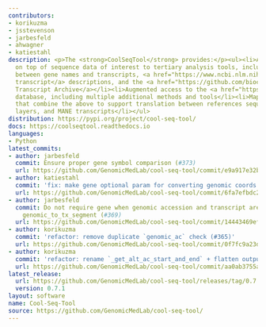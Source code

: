 ```yaml
---
contributors:
- korikuzma
- jsstevenson
- jarbesfeld
- ahwagner
- katiestahl
description: <p>The <strong>CoolSeqTool</strong> provides:</p><ul><li>A Pythonic API
  on top of sequence data of interest to tertiary analysis tools, including mappings
  between gene names and transcripts, <a href="https://www.ncbi.nlm.nih.gov/refseq/MANE/">MANE
  transcript</a> descriptions, and the <a href="https://github.com/biocommons/uta">Universal
  Transcript Archive</a></li><li>Augmented access to the <a href="https://github.com/biocommons/biocommons.seqrepo">SeqRepo</a>
  database, including multiple additional methods and tools</li><li>Mapping tools
  that combine the above to support translation between references sequences, annotation
  layers, and MANE transcripts</li></ul>
distribution: https://pypi.org/project/cool-seq-tool/
docs: https://coolseqtool.readthedocs.io
languages:
- Python
latest_commits:
- author: jarbesfeld
  commit: Ensure proper gene symbol comparison (#373)
  url: https://github.com/GenomicMedLab/cool-seq-tool/commit/e9a917e32b07a705231fa17f69d9844c4bb01a6c
- author: katiestahl
  commit: 'fix: make gene optional param for converting genomic coords'
  url: https://github.com/GenomicMedLab/cool-seq-tool/commit/6fa7efbdc2fa5547d9b9ca42dbab845e24476115
- author: jarbesfeld
  commit: Do not require gene when genomic accession and transcript are provided to
    genomic_to_tx_segment (#369)
  url: https://github.com/GenomicMedLab/cool-seq-tool/commit/14443469efd510a9fe7cfe34252b53ba32b7c401
- author: korikuzma
  commit: 'refactor: remove duplicate `genomic_ac` check (#365)'
  url: https://github.com/GenomicMedLab/cool-seq-tool/commit/0f7fc9a23d9f440a5d9a3966a4ac40157d7c617b
- author: korikuzma
  commit: 'refactor: rename `_get_alt_ac_start_and_end` + flatten output (#360)'
  url: https://github.com/GenomicMedLab/cool-seq-tool/commit/aa0ab3755a4588513566499a878be907b3fecbd8
latest_release:
  url: https://github.com/GenomicMedLab/cool-seq-tool/releases/tag/0.7.1
  version: 0.7.1
layout: software
name: Cool-Seq-Tool
source: https://github.com/GenomicMedLab/cool-seq-tool/
---
```


